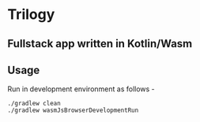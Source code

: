 # Trilogy

## Fullstack app written in Kotlin/Wasm

## Usage
Run in development environment as follows - 

```
./gradlew clean
./gradlew wasmJsBrowserDevelopmentRun
```